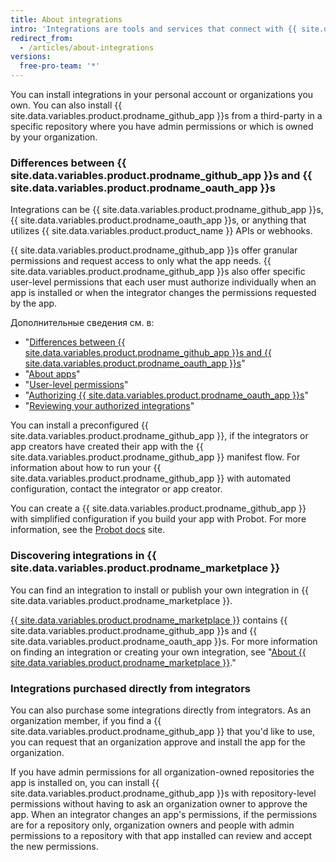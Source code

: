 ```yaml
---
title: About integrations
intro: 'Integrations are tools and services that connect with {{ site.data.variables.product.product_name }} to complement and extend your workflow.'
redirect_from:
  - /articles/about-integrations
versions:
  free-pro-team: '*'
---
```


You can install integrations in your personal account or organizations you own. You can also install {{ site.data.variables.product.prodname_github_app }}s from a third-party in a specific repository where you have admin permissions or which is owned by your organization.

### Differences between {{ site.data.variables.product.prodname_github_app }}s and {{ site.data.variables.product.prodname_oauth_app }}s

Integrations can be {{ site.data.variables.product.prodname_github_app }}s, {{ site.data.variables.product.prodname_oauth_app }}s, or anything that utilizes {{ site.data.variables.product.product_name }} APIs or webhooks.

{{ site.data.variables.product.prodname_github_app }}s offer granular permissions and request access to only what the app needs. {{ site.data.variables.product.prodname_github_app }}s also offer specific user-level permissions that each user must authorize individually when an app is installed or when the integrator changes the permissions requested by the app.

Дополнительные сведения см. в:
- "[Differences between {{ site.data.variables.product.prodname_github_app }}s and {{ site.data.variables.product.prodname_oauth_app }}s](/apps/differences-between-apps/)"
- "[About apps](/apps/about-apps/)"
- "[User-level permissions](/apps/building-github-apps/identifying-and-authorizing-users-for-github-apps/#user-level-permissions)"
- "[Authorizing {{ site.data.variables.product.prodname_oauth_app }}s](/articles/authorizing-oauth-apps/)"
- "[Reviewing your authorized integrations](/articles/reviewing-your-authorized-integrations/)"

You can install a preconfigured {{ site.data.variables.product.prodname_github_app }}, if the integrators or app creators have created their app with the {{ site.data.variables.product.prodname_github_app }} manifest flow. For information about how to  run your {{ site.data.variables.product.prodname_github_app }} with automated configuration, contact the integrator or app creator.

You can create a {{ site.data.variables.product.prodname_github_app }} with simplified configuration if you build your app with Probot. For more information, see the [Probot docs](https://probot.github.io/docs/) site.

### Discovering integrations in {{ site.data.variables.product.prodname_marketplace }}

You can find an integration to install or publish your own integration in {{ site.data.variables.product.prodname_marketplace }}.

[{{ site.data.variables.product.prodname_marketplace }}](https://github.com/marketplace) contains {{ site.data.variables.product.prodname_github_app }}s and {{ site.data.variables.product.prodname_oauth_app }}s. For more information on finding an integration or creating your own integration, see "[About {{ site.data.variables.product.prodname_marketplace }}](/articles/about-github-marketplace)."

### Integrations purchased directly from integrators

You can also purchase some integrations directly from integrators. As an organization member, if you find a {{ site.data.variables.product.prodname_github_app }} that you'd like to use, you can request that an organization approve and install the app for the organization.

If you have admin permissions for all organization-owned repositories the app is installed on, you can install {{ site.data.variables.product.prodname_github_app }}s with repository-level permissions without having to ask an organization owner to approve the app. When an integrator changes an app's permissions, if the permissions are for a repository only, organization owners and people with admin permissions to a repository with that app installed can review and accept the new permissions.

